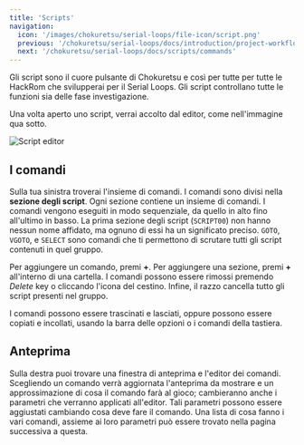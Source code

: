 ```yaml
---
title: 'Scripts'
navigation:
  icon: '/images/chokuretsu/serial-loops/file-icon/script.png'
  previous: '/chokuretsu/serial-loops/docs/introduction/project-workflow'
  next: '/chokuretsu/serial-loops/docs/scripts/commands'
---
```


Gli script sono il cuore pulsante di Chokuretsu e così per tutte per tutte le HackRom che svilupperai per il Serial Loops.
Gli script controllano tutte le funzioni sia delle fase investigazione.

Una volta aperto uno script, verrai accolto dal editor, come nell'immagine qua sotto.

![Script editor](/images/chokuretsu/serial-loops/script-editor.png)

## I comandi
Sulla tua sinistra troverai l'insieme di comandi. I comandi sono divisi nella **sezione degli script**. Ogni sezione contiene un insieme di comandi.
I comandi vengono eseguiti in modo sequenziale, da quello in alto fino all'ultimo in basso.
La prima sezione degli script (`SCRIPT00`) non hanno nessun nome affidato, ma ognuno di essi ha un significato preciso.
`GOTO`, `VGOTO`, e `SELECT` sono comandi che ti permettono di scrutare tutti gli script contenuti in quel
gruppo.

Per aggiungere un comando, premi **+**. Per aggiungere una sezione, premi **+** all'interno di una cartella. I comandi possono essere rimossi premendo _Delete_ key o cliccando l'icona del cestino. 
Infine, il razzo cancella tutto gli script presenti nel gruppo.

I comandi possono essere trascinati e lasciati, oppure possono essere copiati e incollati,
usando la barra delle opzioni o i comandi della tastiera.

## Anteprima
Sulla destra puoi trovare una finestra di anteprima e l'editor dei comandi. Scegliendo un comando verrà aggiornata l'anteprima da mostrare e un
approssimazione di cosa il comando farà al gioco; cambieranno anche i parametri che verranno applicati all'editor. Tali parametri possono essere aggiustati cambiando cosa deve fare il comando. Una lista di cosa fanno i vari comandi, assieme ai loro parametri può essere trovato nella pagina successiva a questa.